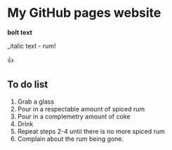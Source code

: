 # My GitHub pages website

**bolt text**

_italic text - rum!

:+1:

## To do list
1. Grab a glass
2. Pour in a respectable amount of spiced rum
3. Pour in a complemetry amount of coke
4. Drink
5. Repeat steps 2-4 until there is no more spiced rum
6. Complain about the rum being gone.